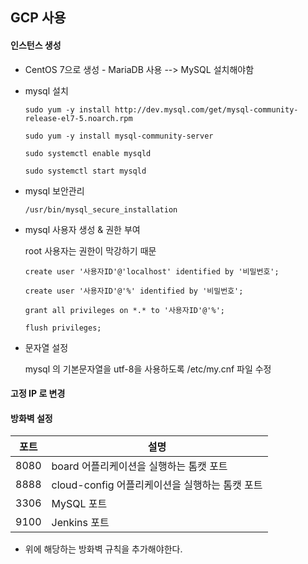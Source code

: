 ## GCP 사용

#### 인스턴스 생성

- CentOS 7으로 생성 - MariaDB 사용 --> MySQL  설치해야함 

- mysql 설치 

  `sudo yum -y install http://dev.mysql.com/get/mysql-community-release-el7-5.noarch.rpm`

  `sudo yum -y install mysql-community-server`

  `sudo systemctl enable mysqld`

  `sudo systemctl start mysqld`

- mysql 보안관리 

  `/usr/bin/mysql_secure_installation`

- mysql 사용자 생성 & 권한 부여 

  root 사용자는 권한이 막강하기 때문 

  `create user '사용자ID'@'localhost' identified by '비밀번호';`

  `create user '사용자ID'@'%' identified by '비밀번호';`

  `grant all privileges on *.* to '사용자ID'@'%';`

  `flush privileges;`

- 문자열 설정 

  mysql 의 기본문자열을 utf-8을 사용하도록 /etc/my.cnf 파일 수정 

#### 고정 IP 로 변경

#### 방화벽 설정 

| 포트 | 설명                                           |
| ---- | ---------------------------------------------- |
| 8080 | board 어플리케이션을 실행하는 톰캣 포트        |
| 8888 | cloud-config 어플리케이션을 실행하는 톰캣 포트 |
| 3306 | MySQL 포트                                     |
| 9100 | Jenkins 포트                                   |

- 위에 해당하는 방화벽 규칙을 추가해야한다. 
